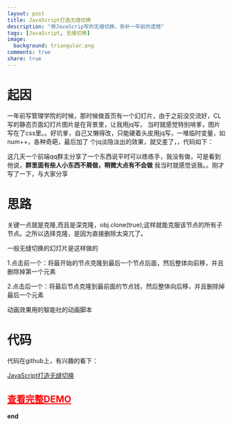 ```yaml
---
layout: post
title: JavaScript打造无缝切换
description: "用JavaScrip写的无缝切换，弥补一年前的遗憾"
tags: [JavaScript, 无缝切换]
image:
  background: triangular.png
comments: true
share: true
---
```


# 起因

一年前写管理学院的时候，那时候做首页有一个幻灯片，由于之前没交流好，CL写的静态页面幻灯片图片是在背景里，让我用jq写，
当时就感觉特别啃爹，图片写在了css里。。好坑爹，自己又懒得改，只能硬着头皮用jq写，一堆临时变量，如num++，各种奇葩，最后加了
个jq淡隐淡出的效果，就交差了，，代码如下：

<script src="https://gist.github.com/hacke2/5434a4346a1169f8b97b.js"></script>

这几天一个前端qq群主分享了一个东西说平时可以练练手，我没有做，可是看到他说，<strong>群里面有些人小东西不屑做，稍微大点有不会做</strong>
我当时就感觉说我。。刚才写了一下，与大家分享

# 思路

关键一点就是克隆,而且是深克隆，obj.clone(true);这样就能克服该节点的所有子节点。之所以选择克隆，是因为直接删除太突兀了。

一般无缝切换的幻灯片是这样做的

1.点击前一个：将最开始的节点克隆到最后一个节点后面，然后整体向前移，并且删除掉第一个元素

2.点击后一个：将最后节点克隆到最前面的节点钱，然后整体向后移，并且删除掉最后一个元素

动画效果用的智能社的动画脚本

# 代码

代码在github上，有兴趣的看下：

<a target="_blank"  href="https://github.com/hacke2/frontcode">JavaScript打造无缝切换</a><br/>

## <a target="_blank"  style="color:red" href="/demo/javascript-seamless-handover/slide/bd01.html" >查看完整DEMO</a>

<strong>end</strong>